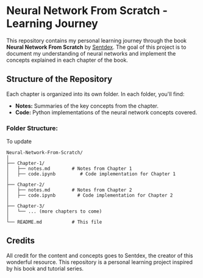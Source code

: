 # Neural Network From Scratch - Learning Journey

This repository contains my personal learning journey through the book **Neural Network From Scratch** by [Sentdex](https://www.youtube.com/user/sentdex). The goal of this project is to document my understanding of neural networks and implement the concepts explained in each chapter of the book.

## Structure of the Repository

Each chapter is organized into its own folder. In each folder, you'll find:

- **Notes:** Summaries of the key concepts from the chapter.
- **Code:** Python implementations of the neural network concepts covered.

### Folder Structure:
To update

```plaintext
Neural-Network-From-Scratch/
│
├── Chapter-1/
│   ├── notes.md        # Notes from Chapter 1
│   ├── code.ipynb         # Code implementation for Chapter 1
│
├── Chapter-2/
│   ├── notes.md        # Notes from Chapter 2
│   ├── code.ipynb        # Code implementation for Chapter 2
│
├── Chapter-3/
│   └── ... (more chapters to come)
│
└── README.md           # This file
```
## Credits
All credit for the content and concepts goes to Sentdex, the creator of this wonderful resource. This repository is a personal learning project inspired by his book and tutorial series.
